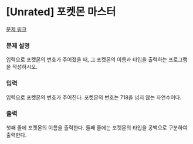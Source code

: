 # [Unrated] 포켓몬 마스터

[문제 링크](https://www.acmicpc.net/problem/9987) 

### 문제 설명

<p>입력으로 포켓몬의 번호가 주어졌을 때, 그 포켓몬의 이름과 타입을 출력하는 프로그램을 작성하시오.</p>

### 입력 

 <p>입력으로 포켓몬의 번호가 주어진다. 포켓몬의 번호는 718을 넘지 않는 자연수이다.</p>

### 출력 

 <p>첫째 줄에 포켓몬의 이름을 출력한다. 둘째 줄에는 포켓몬의 타입을 공백으로 구분하여 출력한다.</p>

